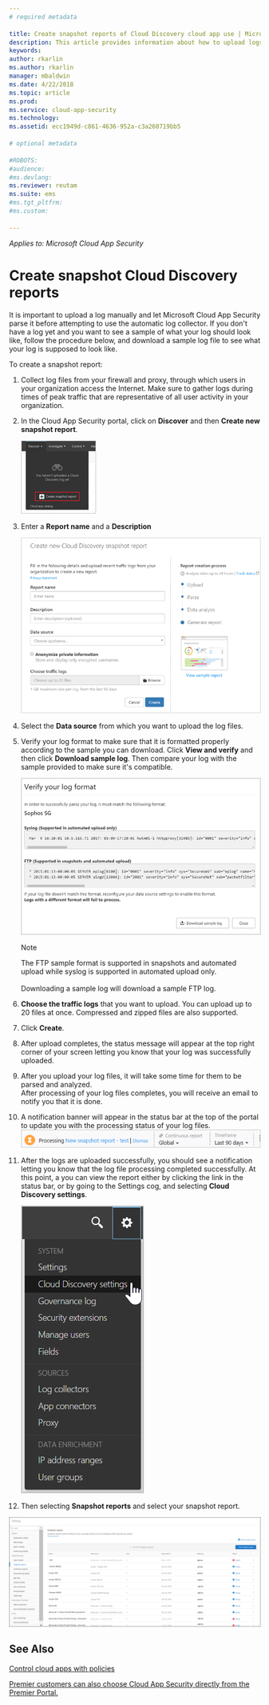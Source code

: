 ```yaml
---
# required metadata

title: Create snapshot reports of Cloud Discovery cloud app use | Microsoft Docs
description: This article provides information about how to upload logs manually to create a snapshot report of your Cloud Discovery apps.
keywords:
author: rkarlin
ms.author: rkarlin
manager: mbaldwin
ms.date: 4/22/2018
ms.topic: article
ms.prod:
ms.service: cloud-app-security
ms.technology:
ms.assetid: ecc1949d-c861-4636-952a-c3a260719bb5

# optional metadata

#ROBOTS:
#audience:
#ms.devlang:
ms.reviewer: reutam
ms.suite: ems
#ms.tgt_pltfrm:
#ms.custom:

---
```

*Applies to: Microsoft Cloud App Security*


# Create snapshot Cloud Discovery reports
It is important to upload a log manually and let Microsoft Cloud App Security parse it before attempting to use the automatic log collector.
If you don't have a log yet and you want to see a sample of what your log should look like, follow the procedure below, and download a sample log file to see what your log is supposed to look like.


To create a snapshot report:
  
1. Collect log files from your firewall and proxy, through which users in your organization access the Internet. Make sure to gather logs during times of peak traffic that are representative of all user activity in your organization.  
  
2. In the Cloud App Security portal, click on **Discover** and then **Create new snapshot report**.  
  
   ![Create new snapshot report](./media/create-new-snapshot-report.png)
     
3. Enter a **Report name** and a **Description**
  
    ![New snapshot report](./media/new-snapshot-report.png) 

4. Select the **Data source** from which you want to upload the log files.  
  
5. Verify your log format to make sure that it is formatted properly according to the sample you can download. Click **View and verify** and then click **Download sample log**. Then compare your log with the sample provided to make sure it's compatible. 

   ![Verify your log format](./media/cloud-discovery-snapshot-verify.png)  

   > [!NOTE]
   > The FTP sample format is supported in snapshots and automated upload while syslog is supported in automated upload only.<br></br>
   Downloading a sample log will download a sample FTP log.


6. **Choose the traffic logs** that you want to upload. You can upload up to 20 files at once. Compressed and zipped files are also supported.  
  
7. Click **Create**.  

8. After upload completes, the status message will appear at the top right corner of your screen letting you know that your log was successfully uploaded.  
  
9. After you upload your log files, it will take some time for them to be parsed and analyzed.  
   After processing of your log files completes, you will receive an email to notify you that it is done. 
  
10. A notification banner will appear in the status bar at the top of the portal to update you with the processing status of your log files.  
    ![processing log file menu bar](./media/processing-log-file-menu-bar.png) 
   
11. After the logs are uploaded successfully, you should see a notification letting you know that the log file processing completed successfully. At this point, a you can view the report either by clicking the link in the status bar, or by going to the Settings cog, and selecting **Cloud Discovery settings**.   
  
     ![Discovery settings tab](./media/discovery-settings-tab.png)
12. Then selecting **Snapshot reports** and select your snapshot report.
 
![snapshot report management](./media/snapshot-report-managment.png)

  
      
## See Also  
[Control cloud apps with policies](control-cloud-apps-with-policies.md)   

[Premier customers can also choose Cloud App Security directly from the Premier Portal.](https://premier.microsoft.com/)  
    
      
  